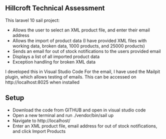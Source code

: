 ## Hillcroft Technical Assessment
This laravel 10 sail project:
- Allows the user to select an XML product file, and enter their email address
- Allows the import of product data (I have provided XML files with working data, broken data, 1000 products, and 25000 products)
- Sends an email for out of stock notifications to the users provided email
- Displays a list of all imported product data
- Exception handling for broken XML data

I developed this in Visual Studio Code
For the email, I have used the Mailpit plugin, which allows testing of emails.  This can be accessed on http://localhost:8025 when installed

## Setup
- Download the code from GITHUB and open in visual studio code
- Open a new terminal and run ./vendor/bin/sail up
- Navigate to http://localhost/
- Enter an XML product file, email address for out of stock notifications, and click Import Products
